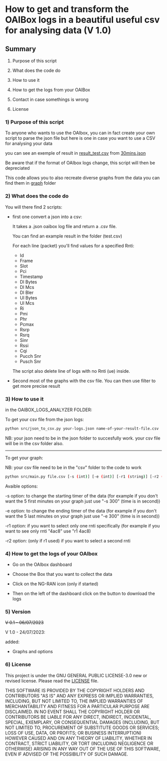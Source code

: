 # How to get and transform the OAIBox logs in a beautiful useful csv for analysing data (V 1.0)

## Summary

1) Purpose of this script

2) What does the code do

3) How to use it

4) How to get the logs from your OAIBox

5) Contact in case somethings is wrong

6) License

### 1) Purpose of this script

To anyone who wants to use the OAIbox, you can in fact create your own script to parse the json file but here is one in case you want to use a CSV for analysing your data

you can see an exemple of result in [result_test.csv](csv/result_test.csv) from [30mins.json](json/30mins.json)

Be aware that if the format of OAIbox logs change, this script will then be depreciated

This code allows you to also recreate diverse graphs from the data
you can find them in [graph](graph) folder


### 2) What does the code do

You will there find 2 scripts:

- first one convert a json into a csv:

    It takes a .json oaibox log file and return a .csv file.

    You can find an example result in the folder (test.csv)

    For each line (packet) you'll find values for a specified Rnti:

    - Id
    - Frame
    - Slot
    - Pci
    - Timestamp
    - Dl Bytes
    - Dl Mcs
    - Dl Bler
    - Ul Bytes
    - Ul Mcs
    - Ri
    - Pmi
    - Phr
    - Pcmax
    - Rsrp
    - Rsrq
    - Sinr
    - Rssi
    - Cqi
    - Pucch Snr
    - Pusch Snr

    The script also delete line of logs with no Rnti (ue) inside.

- Second most of the graphs with the csv file. You can then use filter to get more precise result

### 3) How to use it

in the OAIBOX_LOGS_ANALYZER FOLDER:

To get your csv file from the json logs:

```bash
python src/json_to_csv.py your-logs.json name-of-your-result-file.csv
```

NB: your json need to be in the json folder to succesfully work. your csv file will be in the csv folder also.

---
To get your graph:

NB: your csv file need to be in the "csv" folder to the code to work


```bash
python src/main.py file.csv [-s (int)] [-e (int)] [-r1 (string)] [-r2 (string)] 
```


Avaible options:

-s option: to change the starting timer of the data (for example if you don't want the 5 first minutes on your graph just use "-s 300" (time is in second))

-e option: to change the ending timer of the data (for example if you don't want the 5 last minutes on your graph just use "-e 300" (time is in second))

-r1 option: if you want to select only one rnti specifically (for example if you want to see only rnti "4ac8" use "r1 4ac8)

-r2 option: (only if r1 used) if you want to select a second rnti


### 4) How to get the logs of your OAIbox

- Go on the OAIbox dashboard

- Choose the Box that you want to collect the data

- Click on the NG-RAN icon (only if started)

- Then on the left of the dashboard click on the button to download the logs



### 5) Version

~~V 0.1 - 06/07/2023~~

V 1.0 - 24/07/2023:

added:

- Graphs and options

### 6) License

This project is under the GNU GENERAL PUBLIC LICENSE-3.0 new or revised license. Please read the [LICENSE](LICENSE) file.

THIS SOFTWARE IS PROVIDED BY THE COPYRIGHT HOLDERS AND CONTRIBUTORS "AS IS" AND ANY EXPRESS OR IMPLIED WARRANTIES, INCLUDING, BUT NOT LIMITED TO, THE IMPLIED WARRANTIES OF MERCHANTABILITY AND FITNESS FOR A PARTICULAR PURPOSE ARE DISCLAIMED. IN NO EVENT SHALL THE COPYRIGHT HOLDER OR CONTRIBUTORS BE LIABLE FOR ANY DIRECT, INDIRECT, INCIDENTAL, SPECIAL, EXEMPLARY, OR CONSEQUENTIAL DAMAGES (INCLUDING, BUT NOT LIMITED TO, PROCUREMENT OF SUBSTITUTE GOODS OR SERVICES; LOSS OF USE, DATA, OR PROFITS; OR BUSINESS INTERRUPTION) HOWEVER CAUSED AND ON ANY THEORY OF LIABILITY, WHETHER IN CONTRACT, STRICT LIABILITY, OR TORT (INCLUDING NEGLIGENCE OR OTHERWISE) ARISING IN ANY WAY OUT OF THE USE OF THIS SOFTWARE, EVEN IF ADVISED OF THE POSSIBILITY OF SUCH DAMAGE.

